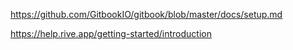 
https://github.com/GitbookIO/gitbook/blob/master/docs/setup.md

https://help.rive.app/getting-started/introduction

